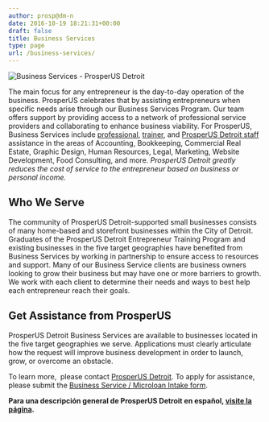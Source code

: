 ```yaml
---
author: prosp@dm-n
date: 2016-10-19 18:21:31+00:00
draft: false
title: Business Services
type: page
url: /business-services/
---
```


![Business Services - ProsperUS Detroit](http://localhost:1313/wp-content/uploads/2016/10/Business-Services.png)


The main focus for any entrepreneur is the day-to-day operation of the business. ProsperUS celebrates that by assisting entrepreneurs when specific needs arise through our Business Services Program. Our team offers support by providing access to a network of professional service providers and collaborating to enhance business viability. For ProsperUS, Business Services include [professional](http://localhost:1313/business-service-providers/), [trainer](http://localhost:1313/trainers/), and [ProsperUS Detroit staff](http://localhost:1313/prosperus-staff/) assistance in the areas of Accounting, Bookkeeping, Commercial Real Estate, Graphic Design, Human Resources, Legal, Marketing, Website Development, Food Consulting, and more. _ProsperUS Detroit greatly reduces the cost of service to the entrepreneur based on business or personal income._


## Who We Serve


The community of ProsperUS Detroit-supported small businesses consists of many home-based and storefront businesses within the City of Detroit. Graduates of the ProsperUS Detroit Entrepreneur Training Program and existing businesses in the five target geographies have benefited from Business Services by working in partnership to ensure access to resources and support. Many of our Business Service clients are business owners looking to grow their business but may have one or more barriers to growth. We work with each client to determine their needs and ways to best help each entrepreneur reach their goals.


## Get Assistance from ProsperUS


ProsperUS Detroit Business Services are available to businesses located in the five target geographies we serve. Applications must clearly articulate how the request will improve business development in order to launch, grow, or overcome an obstacle.

To learn more,  please contact [ProsperUS Detroit](http://localhost:1313/contact-us/). To apply for assistance, please submit the [Business Service / Microloan Intake form](https://www.tfaforms.com/4814770).

**Para una descripción general de ProsperUS Detroit en español, [visite la página](http://localhost:1313/informacion-en-espanol/).**
